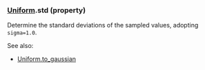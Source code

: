 ### [Uniform](Uniform.md).std (property)




Determine the standard deviations of the sampled values, adopting
`sigma=1.0`.

See also:

* [Uniform.to_gaussian](Uniform.to_gaussian.md)

